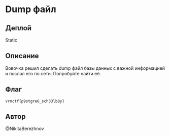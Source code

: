 # Dump файл

## Деплой

Static

## Описание

Вовочка решил сделать dump файл базы данных с важной информацией и послал его по сети. Попробуйте найти её.
## Флаг
`vrnctf{p9stgre6_sch33lb8y}`

## Автор
@NikitaBerezhnov
